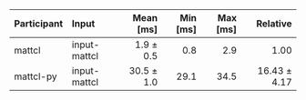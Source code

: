 | Participant | Input | Mean [ms] | Min [ms] | Max [ms] | Relative |
|:---|:---|---:|---:|---:|---:|
| mattcl | input-mattcl | 1.9 ± 0.5 | 0.8 | 2.9 | 1.00 |
| mattcl-py | input-mattcl | 30.5 ± 1.0 | 29.1 | 34.5 | 16.43 ± 4.17 |
